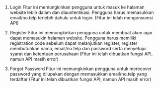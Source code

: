 1. Login
Fitur ini memungkinkan pengguna untuk masuk ke halaman website lebih dalam dan diauntentikasi. Pengguna harus memasukkan email/no.telp terlebih dahulu untuk login.
(Fitur ini telah mengonsumsi API)

2. Register
Fitur ini memungkinkan pengguna untuk membuat akun agar dapat memasukin halaman website. Pengguna harus memiliki registration code sebelum dapat melanjutkan register, register membutuhkan nama, email/no.telp dan password serta menyetujui syarat dan ketentuan perusahaan
(Fitur ini telah dibuatkan fungsi API, namun API masih error)

3. Forgot Password 
Fitur ini memungkinkan pengguna untuk merecover password yang dilupakan dengan memasukkan email/no.telp yang terdaftar 
(Fitur ini telah dibuatkan fungsi API, namun API masih error)

